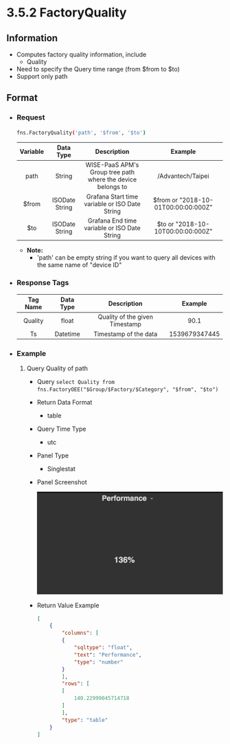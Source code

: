 # 3.5.2 FactoryQuality

## Information

* Computes factory quality information, include
    * Quality
* Need to specify the Query time range (from $from to $to)
* Support only path

## Format

* ### Request

  ``` sh
  fns.FactoryQuality('path', '$from', '$to')
  ```

  | Variable | Data Type | Description | Example |
  | :---: | :---: | :---: | :---: |
  | path | String | WISE-PaaS APM's Group tree path<br>where the device belongs to | /Advantech/Taipei |
  | $from | ISODate String | Grafana Start time variable or ISO Date String | $from or "2018-10-01T00:00:00:000Z" |
  | $to | ISODate String | Grafana End time variable or ISO Date String | $to or "2018-10-10T00:00:00:000Z" |

  - **Note:**
    - 'path' can be empty string if you want to query all devices with the same name of "device ID"


* ### Response Tags

  | Tag Name | Data Type | Description | Example |
  | :---: | :---: | :---: | :---: |
  | Quality | float | Quality of the given Timestamp | 90.1 |
  | Ts | Datetime | Timestamp of the data | 1539679347445 |


* ### Example
    1. Query Quality of path
        - Query
        ``` select Quality from fns.FactoryOEE("$Group/$Factory/$Category", "$from", "$to") ```
        - Return Data Format
            * table
        - Query Time Type
            * utc
        - Panel Type
            * Singlestat
        - Panel Screenshot

            ![](/images/3.5.3-FactoryPerformance.png)
        - Return Value Example

            ``` json
            [
                {
                    "columns": [
                    {
                        "sqltype": "float",
                        "text": "Performance",
                        "type": "number"
                    }
                    ],
                    "rows": [
                    [
                        140.22999045714718
                    ]
                    ],
                    "type": "table"
                }
            ]
            ```
